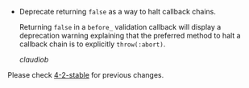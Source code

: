 *   Deprecate returning `false` as a way to halt callback chains.

    Returning `false` in a `before_` validation callback will display a
    deprecation warning explaining that the preferred method to halt a callback
    chain is to explicitly `throw(:abort)`.

    *claudiob*


Please check [4-2-stable](https://github.com/rails/rails/blob/4-2-stable/activemodel/CHANGELOG.md) for previous changes.
